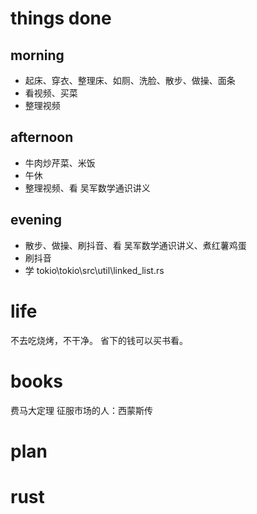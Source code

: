 # things done
## morning
* 起床、穿衣、整理床、如厕、洗脸、散步、做操、面条
* 看视频、买菜
* 整理视频
## afternoon
* 牛肉炒芹菜、米饭
* 午休
* 整理视频、看 吴军数学通识讲义
## evening
* 散步、做操、刷抖音、看 吴军数学通识讲义、煮红薯鸡蛋
* 刷抖音
* 学 tokio\tokio\src\util\linked_list.rs

# life
不去吃烧烤，不干净。
省下的钱可以买书看。

# books
费马大定理
征服市场的人：西蒙斯传

# plan

# rust
